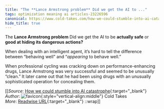 ```yaml
---
title: "The **Lance Armstrong problem** Did we get the AI to ..."
tags: optimization meaning ai articles-23226596
canonical: https://www.cold-takes.com/how-we-could-stumble-into-ai-catastrophe/
hide_title: true
---
```


The **Lance Armstrong problem** Did we get the AI to be **actually safe** or **good at hiding its dangerous actions?**

When dealing with an intelligent agent, it’s hard to tell the difference between “behaving well” and “*appearing* to behave well.”

When professional cycling was cracking down on performance-enhancing drugs, Lance Armstrong was very successful and seemed to be unusually “clean.” It later came out that he had been using drugs with an unusually sophisticated operation for concealing them.


[[_Source_: [How we could stumble into AI catastrophe](https://www.cold-takes.com/how-we-could-stumble-into-ai-catastrophe/){:target="_blank"}<br>
_Author_: ![favicon](https://s2.googleusercontent.com/s2/favicons?domain=www.cold-takes.com){:style="vertical-align:middle"} Cold Takes<br>
_More_: [Readwise URL](https://readwise.io/open/455431112){:target="_blank"}
::wrap]]